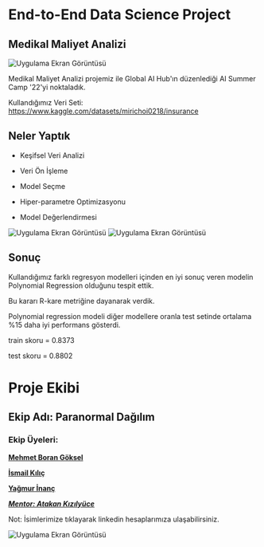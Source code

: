 # End-to-End  Data Science Project
## Medikal Maliyet Analizi




![Uygulama Ekran Görüntüsü](https://i.hizliresim.com/2h5l41p.png)

  Medikal Maliyet Analizi projemiz ile Global AI Hub'ın düzenlediği AI Summer Camp '22'yi noktaladık.

Kullandığımız Veri Seti: https://www.kaggle.com/datasets/mirichoi0218/insurance
## Neler Yaptık

- Keşifsel Veri Analizi

- Veri Ön İşleme

- Model Seçme

- Hiper-parametre Optimizasyonu

- Model Değerlendirmesi


![Uygulama Ekran Görüntüsü](https://i.hizliresim.com/100e5r3.png)
![Uygulama Ekran Görüntüsü](https://i.hizliresim.com/4jk8jhu.png)

  
## Sonuç

Kullandığımız farklı regresyon modelleri içinden en iyi sonuç veren modelin Polynomial Regression olduğunu tespit ettik. 

Bu kararı R-kare metriğine dayanarak verdik. 

Polynomial regression modeli diğer modellere oranla test setinde ortalama %15 daha iyi performans gösterdi.

train skoru = 0.8373

test skoru = 0.8802
  
# Proje Ekibi
## Ekip Adı: Paranormal Dağılım 
### Ekip Üyeleri:

[__Mehmet Boran Göksel__](https://www.linkedin.com/in/mgoksel/)

[__İsmail Kılıç__](https://www.linkedin.com/in/ismail-kilic/)

[__Yağmur İnanç__](https://www.linkedin.com/in/yagmurinanc/)

[___Mentor: Atakan Kızılyüce___](https://www.linkedin.com/in/atakankizilyuce/)


Not: İsimlerimize tıklayarak linkedin hesaplarımıza ulaşabilirsiniz.

![Uygulama Ekran Görüntüsü](https://i.hizliresim.com/pzoodip.jpg)
